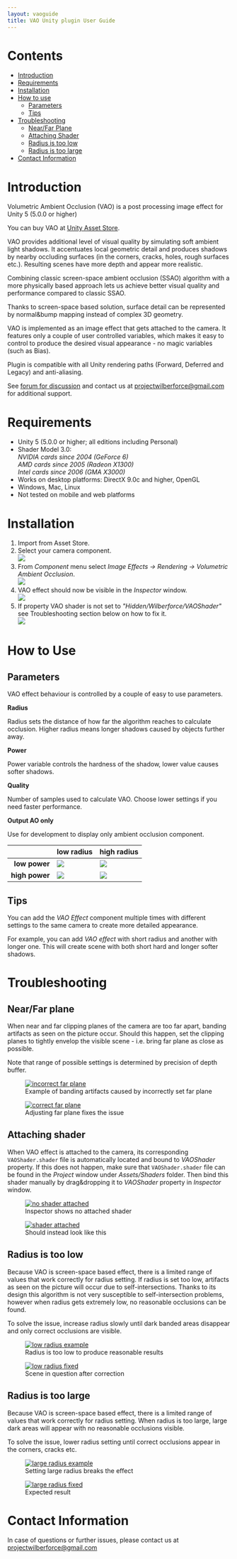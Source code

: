 ```yaml
---
layout: vaoguide
title: VAO Unity plugin User Guide
---
```

# Contents
- [Introduction](#introduction)
- [Requirements](#requirements)
- [Installation](#installation)
- [How to use](#how-to-use)
    - [Parameters](#parameters)
    - [Tips](#tips)
- [Troubleshooting](#troubleshooting)
    - [Near/Far Plane](#nearfar-plane)
    - [Attaching Shader](#attaching-shader)
    - [Radius is too low](#radius-is-too-low)
    - [Radius is too large](#radius-is-too-large)
- [Contact Information](#contact-information)

# Introduction

Volumetric Ambient Occlusion (VAO) is a post processing image effect for Unity 5 (5.0.0 or higher)

You can buy VAO at [Unity Asset Store](http://u3d.as/xzs).

VAO provides additional level of visual quality by simulating soft ambient light shadows. It accentuates local geometric detail and produces shadows by nearby occluding surfaces (in the corners, cracks, holes, rough surfaces etc.). Resulting scenes have more depth and appear more realistic.

Combining classic screen-space ambient occlusion (SSAO) algorithm with a more physically based approach lets us achieve better visual quality and performance compared to classic SSAO. 

Thanks to screen-space based solution, surface detail can be represented by normal&bump mapping instead of complex 3D geometry.

VAO is implemented as an image effect that gets attached to the camera. It features only a couple of user controlled variables, which makes it easy to control to produce the desired visual appearance - no magic variables (such as Bias).

Plugin is compatible with all Unity rendering paths (Forward, Deferred and Legacy) and anti-aliasing.

See [forum for discussion](http://forum.unity3d.com/threads/volumetric-ambient-occlusion-image-effect.428426/) and contact us at <projectwilberforce@gmail.com> for additional support.

# Requirements

- Unity 5 (5.0.0 or higher; all editions including Personal)
- Shader Model 3.0:  
*NVIDIA cards since 2004 (GeForce 6)*  
*AMD cards since 2005 (Radeon X1300)*  
*Intel cards since 2006 (GMA X3000)* 
- Works on desktop platforms: DirectX 9.0c and higher, OpenGL
- Windows, Mac, Linux
- Not tested on mobile and web platforms

# Installation

1. Import from Asset Store.
2. Select your camera component.  
![](camera.png)
3. From *Component* menu select *Image Effects -> Rendering -> Volumetric Ambient Occlusion*.   
![](addcomponent.png)
4. VAO effect should now be visible in the *Inspector* window.  
![](inspector.png)
5. If property VAO shader is not set to *"Hidden/Wilberforce/VAOShader"* see Troubleshooting section below on how to fix it.  
![](noshader.png)

# How to Use

## Parameters

VAO effect behaviour is controlled by a couple of easy to use parameters.

**Radius**

Radius sets the distance of how far the algorithm reaches to calculate occlusion. Higher radius means longer shadows caused by objects further away.

**Power**

Power variable controls the hardness of the shadow, lower value causes softer shadows.

**Quality**

Number of samples used to calculate VAO. Choose lower settings if you need faster performance.

**Output AO only**

Use for development to display only ambient occlusion component.

|                 | **low radius**  | **high radius**
| --------------: | --------------- | ----------------
|  **low power**  | ![](11.png)     | ![](12.png)
| **high power**  | ![](21.png)     | ![](22.png)


## Tips

You can add the *VAO Effect* component multiple times with different settings to the same camera to create more detailed appearance.

For example, you can add *VAO effect* with short radius and another with longer one. This will create scene with both short hard and longer softer shadows.

# Troubleshooting

## Near/Far plane

When near and far clipping planes of the camera are too far apart, banding artifacts as seen on the picture occur. Should this happen, set the clipping planes to tightly envelop the visible scene - i.e. bring far plane as close as possible.  

Note that range of possible settings is determined by precision of depth buffer.

<figure>
<a href="farplanewrong.png"><img src="farplanewrong.png" alt="incorrect far plane" title="Incorrect far plane"/></a>
<figcaption>Example of banding artifacts caused by incorrectly set far plane</figcaption>
</figure>
<figure>
<a href="farplaneright.png"><img src="farplaneright.png" alt="correct far plane" title="Correct far plane"/></a>
<figcaption>Adjusting far plane fixes the issue</figcaption>
</figure>

## Attaching shader

When VAO effect is attached to the camera, its corresponding `VAOShader.shader` file is automatically located and bound to *VAOShader* property. If this does not happen, make sure that `VAOShader.shader` file can be found in the *Project* window under *Assets/Shaders* folder. Then bind this shader manually by drag&dropping it to *VAOShader* property in *Inspector* window.

<figure>
<a href="noshader.png"><img src="noshader.png" alt="no shader attached" title="No shader attached"/></a>
<figcaption>Inspector shows no attached shader</figcaption>
</figure>
<figure>
<a href="inspector.png"><img src="inspector.png" alt="shader attached" title="Shader attached"/></a>
<figcaption>Should instead look like this</figcaption>
</figure>

## Radius is too low

Because VAO is screen-space based effect, there is a limited range of values that work correctly for radius setting. If radius is set too low, artifacts as seen on the picture will occur due to self-intersections. Thanks to its design this algorithm is not very susceptible to self-intersection problems, however when radius gets extremely low, no reasonable occlusions can be found.

To solve the issue, increase radius slowly until dark banded areas disappear and only correct occlusions are visible.

<figure>
<a href="radiuslowwrong.png"><img src="radiuslowwrong.png" alt="low radius example" title="Example of a very low radius"/></a>
<figcaption>Radius is too low to produce reasonable results</figcaption>
</figure>
<figure>
<a href="radiuslowright.png"><img src="radiuslowright.png" alt="low radius fixed" title="Correct result after increasing radius"/></a>
<figcaption>Scene in question after correction</figcaption>
</figure>

## Radius is too large

Because VAO is screen-space based effect, there is a limited range of values that work correctly for radius setting. When radius is too large, large dark areas will appear with no reasonable occlusions visible. 

To solve the issue, lower radius setting until correct occlusions appear in the corners, cracks etc.

<figure>
<a href="radiushighwrong.png"><img src="radiushighwrong.png" alt="large radius example" title="Example of a very large radius"/></a>
<figcaption>Setting large radius breaks the effect</figcaption>
</figure>
<figure>
<a href="radiushighright.png"><img src="radiushighright.png" alt="large radius fixed" title="Correct result after decreasing radius"/></a>
<figcaption>Expected result</figcaption>
</figure>

# Contact Information
In case of questions or further issues, please contact us at <projectwilberforce@gmail.com>


